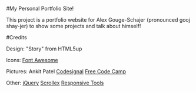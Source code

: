 #My Personal Portfolio Site!

This project is a portfolio website for Alex Gouge-Schajer (pronounced gooj shay-jer) to show some projects and talk about himself!

#Credits

Design:
"Story" from HTML5up

Icons:
[Font Awesome](fontawesome.io)

Pictures:
Ankit Patel
[Codesignal](app.codesignal.com)
[Free Code Camp](freecodecamp.org)

Other:
[jQuery](jquery.com)
[Scrollex](github.com/ajlkn/jquery.scrollex)
[Responsive Tools](github.com/ajlkn/responsive-tools)
